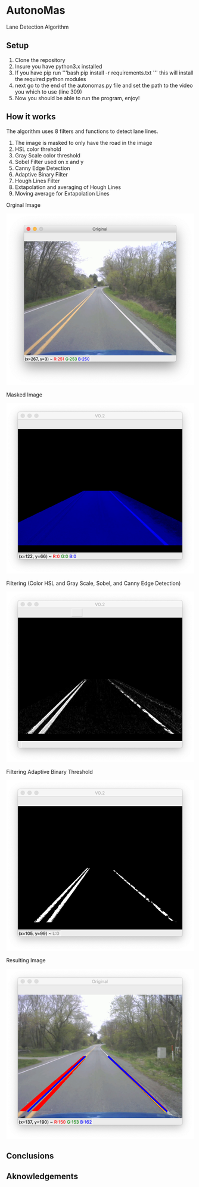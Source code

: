 # AutonoMas
 Lane Detection Algorithm
 
## Setup
1. Clone the repository
2. Insure you have python3.x installed
3. If you have pip run '''bash
pip install -r requirements.txt 
'''
this will install the required python modules
4. next go to the end of the autonomas.py file and set the path to the video you which to use (line 309)
5. Now you should be able to run the program, enjoy!
 
## How it works
The algorithm uses 8 filters and functions to detect lane lines.
1. The image is masked to only have the road in the image
2. HSL color threhold
3. Gray Scale color threshold
4. Sobel Filter used on x and y
5. Canny Edge Detection
6. Adaptive Binary Filter
7. Hough Lines Filter
8. Extapolation and averaging of Hough Lines 
9. Moving average for Extapolation Lines

Orginal Image

![original image](media/original.png)

Masked Image

![masked image](media/masked.png)

Filtering (Color HSL and Gray Scale, Sobel, and Canny Edge Detection)

![Filtering1 image](media/Filtering1.png)

Filtering Adaptive Binary Threshold

![Filtering2 image](media/Filtering2.png)

Resulting Image

![resulting image](media/result.png)


## Conclusions

## Aknowledgements
